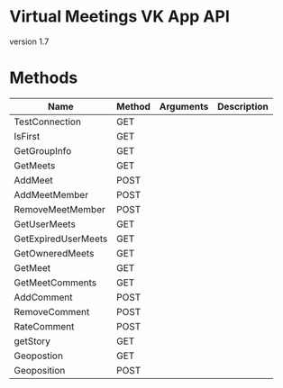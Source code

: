 # Virtual Meetings VK App API

version 1.7

# Methods

| Name | Method | Arguments | Description |
| ---- | ------ | --------| ----------- |
| TestConnection| GET |
| IsFirst | GET |
| GetGroupInfo | GET |
| GetMeets | GET |
| AddMeet | POST |
| AddMeetMember | POST |
| RemoveMeetMember | POST |
| GetUserMeets | GET |
| GetExpiredUserMeets | GET |
| GetOwneredMeets | GET |
| GetMeet | GET |
| GetMeetComments | GET |
| AddComment | POST |
| RemoveComment | POST |
| RateComment | POST |
| getStory | GET |
| Geopostion | GET |
| Geoposition | POST |




